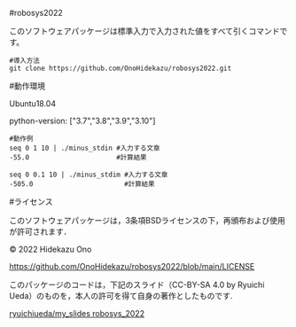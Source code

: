 #robosys2022

このソフトウェアパッケージは標準入力で入力された値をすべて引くコマンドです。 

```
#導入方法
git clone https://github.com/OnoHidekazu/robosys2022.git
``` 

#動作環境

Ubuntu18.04

python-version: ["3.7","3.8","3.9","3.10"] 

```
#動作例
seq 0 1 10 | ./minus_stdin #入力する文章
-55.0                      #計算結果

seq 0 0.1 10 | ./minus_stdim #入力する文章
-505.0                       #計算結果
``` 

#ライセンス

このソフトウェアパッケージは，3条項BSDライセンスの下，再頒布および使用が許可されます．

© 2022 Hidekazu Ono

https://github.com/OnoHidekazu/robosys2022/blob/main/LICENSE

このパッケージのコードは，下記のスライド（CC-BY-SA 4.0 by Ryuichi Ueda）のものを，本人の許可を得て自身の著作としたものです.

[ryuichiueda/my_slides robosys_2022](https://github.com/ryuichiueda/my_slides/tree/master/robosys_2022)
